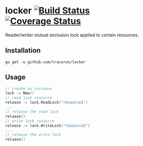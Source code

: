 # locker [![Build Status][ci-img]][ci] [![Coverage Status][cov-img]][cov]

Reader/writer mutual exclusion lock applied to certain resources.

## Installation

```shell
go get -u github.com/tracerun/locker
```

## Usage

```go
// create an instance
lock := New()
// read lock resource
release := lock.ReadLock("resource1")
... 
// release the read lock
relaase()
// write lock resource
release := lock.WriteLock("resource2")
... 
// release the write lock
relaase()
```

[ci-img]: https://travis-ci.org/tracerun/locker.svg?branch=master
[ci]: https://travis-ci.org/tracerun/locker
[cov-img]: https://coveralls.io/repos/github/tracerun/locker/badge.svg?branch=master
[cov]: https://coveralls.io/github/tracerun/locker?branch=master